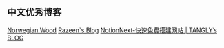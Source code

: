 
## 中文优秀博客

[Norwegian Wood](https://akynazh.site/)
[Razeen\`s Blog](https://razeen.me/)
[NotionNext-快速免费搭建网站 | TANGLY’s BLOG](https://tangly1024.com/article/notion-next)